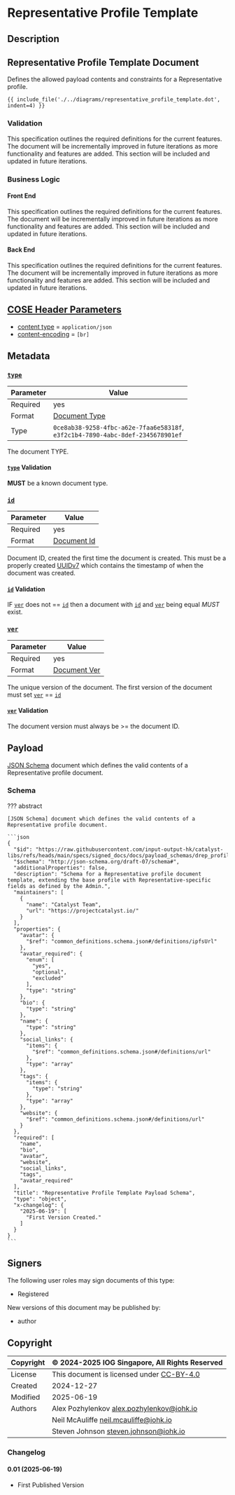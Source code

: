 # Representative Profile Template

## Description

  ## Representative Profile Template Document

  Defines the allowed payload contents and constraints for a Representative profile.

<!-- markdownlint-disable max-one-sentence-per-line -->

```graphviz dot representative_profile_template.dot.svg
{{ include_file('./../diagrams/representative_profile_template.dot', indent=4) }}
```

<!-- markdownlint-enable max-one-sentence-per-line -->

### Validation

This specification outlines the required definitions for the current features.
The document will be incrementally improved in future iterations as more functionality
and features are added.
This section will be included and updated in future iterations.

### Business Logic

#### Front End

This specification outlines the required definitions for the current features.
The document will be incrementally improved in future iterations as more functionality
and features are added.
This section will be included and updated in future iterations.

#### Back End

This specification outlines the required definitions for the current features.
The document will be incrementally improved in future iterations as more functionality
and features are added.
This section will be included and updated in future iterations.

## [COSE Header Parameters][RFC9052-HeaderParameters]

* [content type](../spec.md#content-type) = `application/json`
* [content-encoding](../spec.md#content-encoding) = `[br]`

## Metadata

### [`type`](../metadata.md#type)

<!-- markdownlint-disable MD033 -->
| Parameter | Value |
| --- | --- |
| Required | yes |
| Format | [Document Type](../metadata.md#document-type) |
| Type | `0ce8ab38-9258-4fbc-a62e-7faa6e58318f`,<br/>`e3f2c1b4-7890-4abc-8def-2345678901ef` |
<!-- markdownlint-enable MD033 -->
The document TYPE.

#### [`type`](../metadata.md#type) Validation

**MUST** be a known document type.

### [`id`](../metadata.md#id)

<!-- markdownlint-disable MD033 -->
| Parameter | Value |
| --- | --- |
| Required | yes |
| Format | [Document Id](../metadata.md#document-id) |
<!-- markdownlint-enable MD033 -->
Document ID, created the first time the document is created.
This must be a properly created [UUIDv7][RFC9562-V7] which contains the
timestamp of when the document was created.

#### [`id`](../metadata.md#id) Validation

IF [`ver`](../metadata.md#ver) does not == [`id`](../metadata.md#id) then a document with
[`id`](../metadata.md#id) and [`ver`](../metadata.md#ver) being equal *MUST* exist.

### [`ver`](../metadata.md#ver)

<!-- markdownlint-disable MD033 -->
| Parameter | Value |
| --- | --- |
| Required | yes |
| Format | [Document Ver](../metadata.md#document-ver) |
<!-- markdownlint-enable MD033 -->
The unique version of the document.
The first version of the document must set [`ver`](../metadata.md#ver) == [`id`](../metadata.md#id)

#### [`ver`](../metadata.md#ver) Validation

The document version must always be >= the document ID.

## Payload

[JSON Schema] document which defines the valid contents of a Representative profile document.

### Schema

<!-- markdownlint-disable MD013 MD046 max-one-sentence-per-line -->
??? abstract

    [JSON Schema] document which defines the valid contents of a Representative profile document.

    ```json
    {
      "$id": "https://raw.githubusercontent.com/input-output-hk/catalyst-libs/refs/heads/main/specs/signed_docs/docs/payload_schemas/drep_profile_template.schema.json",
      "$schema": "http://json-schema.org/draft-07/schema#",
      "additionalProperties": false,
      "description": "Schema for a Representative profile document template, extending the base profile with Representative-specific fields as defined by the Admin.",
      "maintainers": [
        {
          "name": "Catalyst Team",
          "url": "https://projectcatalyst.io/"
        }
      ],
      "properties": {
        "avatar": {
          "$ref": "common_definitions.schema.json#/definitions/ipfsUrl"
        },
        "avatar_required": {
          "enum": [
            "yes",
            "optional",
            "excluded"
          ],
          "type": "string"
        },
        "bio": {
          "type": "string"
        },
        "name": {
          "type": "string"
        },
        "social_links": {
          "items": {
            "$ref": "common_definitions.schema.json#/definitions/url"
          },
          "type": "array"
        },
        "tags": {
          "items": {
            "type": "string"
          },
          "type": "array"
        },
        "website": {
          "$ref": "common_definitions.schema.json#/definitions/url"
        }
      },
      "required": [
        "name",
        "bio",
        "avatar",
        "website",
        "social_links",
        "tags",
        "avatar_required"
      ],
      "title": "Representative Profile Template Payload Schema",
      "type": "object",
      "x-changelog": {
        "2025-06-19": [
          "First Version Created."
        ]
      }
    }
    ```

<!-- markdownlint-enable MD013 MD046 max-one-sentence-per-line -->

## Signers

The following user roles may sign documents of this type:

* Registered

New versions of this document may be published by:

* author

## Copyright

| Copyright | :copyright: 2024-2025 IOG Singapore, All Rights Reserved |
| --- | --- |
| License | This document is licensed under [CC-BY-4.0] |
| Created | 2024-12-27 |
| Modified | 2025-06-19 |
| Authors | Alex Pozhylenkov <alex.pozhylenkov@iohk.io> |
| | Neil McAuliffe <neil.mcauliffe@iohk.io> |
| | Steven Johnson <steven.johnson@iohk.io> |

### Changelog

#### 0.01 (2025-06-19)

  * First Published Version

[RFC9052-HeaderParameters]: https://www.rfc-editor.org/rfc/rfc8152#section-3.1
[JSON Schema]: https://json-schema.org/draft-07
[CC-BY-4.0]: https://creativecommons.org/licenses/by/4.0/legalcode
[RFC9562-V7]: https://www.rfc-editor.org/rfc/rfc9562.html#name-uuid-version-7
